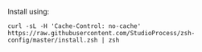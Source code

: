 Install using:

```curl -sL -H 'Cache-Control: no-cache' https://raw.githubusercontent.com/StudioProcess/zsh-config/master/install.zsh | zsh```

